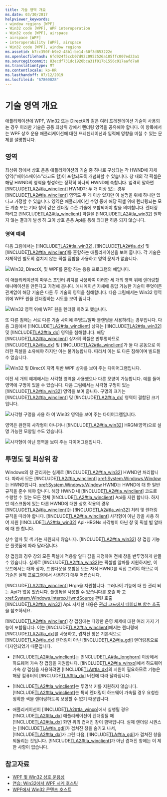 ```yaml
---
title: 기술 영역 개요
ms.date: 03/30/2017
helpviewer_keywords:
- window regions [WPF]
- Win32 code [WPF], WPF interoperation
- Win32 code [WPF], airspace
- airspace [WPF]
- interoperability [WPF], airspace
- Win32 code [WPF], window regions
ms.assetid: b7cc350f-b9e2-48b1-be14-60f3d853222e
ms.openlocfilehash: 6fd924f5ccb07d92c0952526a185ffc007ed23a1
ms.sourcegitcommit: 83ecdf731dc1920bca31f017b1556c917aafd7a0
ms.translationtype: MT
ms.contentlocale: ko-KR
ms.lasthandoff: 07/12/2019
ms.locfileid: "67860028"
---
```

# <a name="technology-regions-overview"></a>기술 영역 개요
애플리케이션에 WPF, Win32 또는 DirectX와 같은 여러 프레젠테이션 기술이 사용되는 경우 이러한 기술은 공통 최상위 창에서 렌더링 영역을 공유해야 합니다. 이 항목에서는 WPF 상호 운용 애플리케이션에 대한 프레젠테이션과 입력에 영향을 미칠 수 있는 문제를 설명합니다.  
  
## <a name="regions"></a>영역  
 최상위 창에서 상호 운용 애플리케이션의 기술 중 하나로 구성되는 각 HWND에 자체 영역("에어스페이스"라고도 함)이 포함되도록 개념화할 수 있습니다. 창 내의 각 픽셀은 해당 HWND의 영역을 형성하는 정확히 하나의 HWND에 속합니다. 엄격히 말하면 [!INCLUDE[TLA2#tla_winclient](../../../../includes/tla2sharptla-winclient-md.md)] HWND가 두 개 이상 있는 경우 [!INCLUDE[TLA2#tla_winclient](../../../../includes/tla2sharptla-winclient-md.md)] 영역도 두 개 이상 있지만 이 설명을 위해 하나만 있다고 가정할 수 있습니다. 영역은 애플리케이션 수명 중에 해당 픽셀 위에 렌더링되는 모든 계층 또는 기타 창이 같은 렌더링 수준 기술에 포함되어야 함을 의미합니다. 렌더링 하려고 [!INCLUDE[TLA2#tla_winclient](../../../../includes/tla2sharptla-winclient-md.md)] 픽셀을 [!INCLUDE[TLA2#tla_win32](../../../../includes/tla2sharptla-win32-md.md)] 원하지 않는 결과가 발생 하 고이 상호 운용 Api를 통해 최대한 허용 되지 않습니다.  
  
### <a name="region-examples"></a>영역 예제  
 다음 그림에서는 [!INCLUDE[TLA2#tla_win32](../../../../includes/tla2sharptla-win32-md.md)], [!INCLUDE[TLA2#tla_dx](../../../../includes/tla2sharptla-dx-md.md)] 및 [!INCLUDE[TLA2#tla_winclient](../../../../includes/tla2sharptla-winclient-md.md)]를 혼합하는 애플리케이션을 보여 줍니다. 각 기술은 자체적인 별도의 겹치지 않는 픽셀 집합을 사용하고 영역 문제가 없습니다.  
  
 ![Win32, DirectX, 및 WPF를 혼합 하는 응용 프로그램의 예입니다.](./media/technology-regions-overview/win32-directx-windows-presentation-foundation-application.png)  
  
 이 애플리케이션이 마우스 포인터 위치를 사용하여 이러한 세 개의 영역 위에 렌더링할 애니메이션을 만든다고 가정해 봅니다. 애니메이션 자체에 응답 가능한 기술이 무엇이든 관계없이 해당 기술은 다른 두 기술의 영역을 침해합니다. 다음 그림에서는 Win32 영역 위에 WPF 원을 렌더링하는 시도를 보여 줍니다.  
  
 ![Win32 영역 위에 WPF 원을 렌더링 하려고 했습니다.](./media/technology-regions-overview/render-windows-presentation-foundation-circle-over-win32-region.png)  
  
 또 다른 침해는 서로 다른 기술 사이에 투명도/알파 블렌딩을 사용하려는 경우입니다.  다음 그림에서 [!INCLUDE[TLA2#tla_winclient](../../../../includes/tla2sharptla-winclient-md.md)] 상자는 [!INCLUDE[TLA2#tla_win32](../../../../includes/tla2sharptla-win32-md.md)] 및 [!INCLUDE[TLA2#tla_dx](../../../../includes/tla2sharptla-dx-md.md)] 영역을 침해합니다. 해당 [!INCLUDE[TLA2#tla_winclient](../../../../includes/tla2sharptla-winclient-md.md)] 상자의 픽셀은 반투명하므로 [!INCLUDE[TLA2#tla_dx](../../../../includes/tla2sharptla-dx-md.md)] 및 [!INCLUDE[TLA2#tla_winclient](../../../../includes/tla2sharptla-winclient-md.md)]가 둘 다 공동으로 이러한 픽셀을 소유해야 하지만 이는 불가능합니다.  따라서 이는 또 다른 침해이며 빌드될 수 없습니다.  
  
 ![Win32 및 DirectX 지역 위반 WPF 상자를 보여 주는 다이어그램입니다.](./media/technology-regions-overview/windows-foundation-presentation-box-violate-win32-directx-region.png)  
  
 이전 세 개의 예제에서는 사각형 영역을 사용했으나 다른 모양이 가능합니다.  예를 들어 영역에 구멍이 있을 수 있습니다. 다음 그림에서는 사각형 구멍이 있는 [!INCLUDE[TLA2#tla_win32](../../../../includes/tla2sharptla-win32-md.md)] 영역을 보여 줍니다. 구멍의 크기는 [!INCLUDE[TLA2#tla_winclient](../../../../includes/tla2sharptla-winclient-md.md)] 및 [!INCLUDE[TLA2#tla_dx](../../../../includes/tla2sharptla-dx-md.md)] 영역이 결합된 크기입니다.  
  
 ![사각형 구멍을 사용 하 여 Win32 영역을 보여 주는 다이어그램입니다.](./media/technology-regions-overview/win32-region-rectangular-hole.png)  
  
 영역은 완전히 사각형이 아니거나 [!INCLUDE[TLA2#tla_win32](../../../../includes/tla2sharptla-win32-md.md)] HRGN(영역)으로 설명 가능한 모양일 수도 있습니다.  
  
 ![사각형이 아닌 영역을 보여 주는 다이어그램입니다.](./media/technology-regions-overview/nonrectangular-win32-region.png)  
  
## <a name="transparency-and-top-level-windows"></a>투명도 및 최상위 창  
 Windows의 창 관리자는 실제로 [!INCLUDE[TLA2#tla_win32](../../../../includes/tla2sharptla-win32-md.md)] HWND만 처리합니다. 따라서 모든 [!INCLUDE[TLA2#tla_winclient](../../../../includes/tla2sharptla-winclient-md.md)] <xref:System.Windows.Window> 는 HWND입니다. <xref:System.Windows.Window> HWND는 HWND에 대 한 일반 규칙을 준수 해야 합니다. 해당 HWND 내 [!INCLUDE[TLA2#tla_winclient](../../../../includes/tla2sharptla-winclient-md.md)] 코드로 수행할 수 있는 모든 전체 [!INCLUDE[TLA2#tla_winclient](../../../../includes/tla2sharptla-winclient-md.md)] Api를 지원 합니다. 하지만 데스크톱에 있는 다른 HWND에 대한 상호 작용의 경우 [!INCLUDE[TLA2#tla_winclient](../../../../includes/tla2sharptla-winclient-md.md)]는 [!INCLUDE[TLA2#tla_win32](../../../../includes/tla2sharptla-win32-md.md)] 처리 및 렌더링 규칙을 따라야 합니다.  [!INCLUDE[TLA2#tla_winclient](../../../../includes/tla2sharptla-winclient-md.md)] 사각형이 아닌 창을 사용 하 여 지원 [!INCLUDE[TLA2#tla_win32](../../../../includes/tla2sharptla-win32-md.md)] Api-HRGNs 사각형이 아닌 창 및 픽셀 별 알파에 대 한 합니다.  
  
 상수 알파 및 색 키는 지원되지 않습니다.  [!INCLUDE[TLA2#tla_win32](../../../../includes/tla2sharptla-win32-md.md)] 창 겹침 기능은 플랫폼에 따라 달라집니다.  
  
 창 겹침의 경우 창의 모든 픽셀에 적용할 알파 값을 지정하여 전체 창을 반투명하게 만들 수 있습니다.  실제로 [!INCLUDE[TLA2#tla_win32](../../../../includes/tla2sharptla-win32-md.md)]는 픽셀별 알파를 지원하지만, 이 모드에서는 대화 상자, 드롭다운을 포함된 모든 자식 HWND를 직접 그려야 하므로 이 기술은 실제 프로그램에서 사용하기 매우 어렵습니다.  
  
 [!INCLUDE[TLA2#tla_winclient](../../../../includes/tla2sharptla-winclient-md.md)] Hrgn을 지원합니다. 그러나이 기능에 대 한 관리 되는 Api가 없음 있습니다. 플랫폼을 사용할 수 있습니다를 호출 하 고 <xref:System.Windows.Interop.HwndSource> 관련 호출 [!INCLUDE[TLA2#tla_win32](../../../../includes/tla2sharptla-win32-md.md)] Api. 자세한 내용은 [관리 코드에서 네이티브 함수 호출](/cpp/dotnet/calling-native-functions-from-managed-code)을 참조하세요.  
  
 [!INCLUDE[TLA2#tla_winclient](../../../../includes/tla2sharptla-winclient-md.md)] 창 겹침에는 다양한 운영 체제에 대한 여러 가지 기능이 포함됩니다. 이는 [!INCLUDE[TLA2#tla_winclient](../../../../includes/tla2sharptla-winclient-md.md)]에서는 렌더링에 [!INCLUDE[TLA2#tla_dx](../../../../includes/tla2sharptla-dx-md.md)]를 사용하고, 겹쳐진 창은 기본적으로 [!INCLUDE[TLA2#tla_dx](../../../../includes/tla2sharptla-dx-md.md)] 렌더링이 아닌 [!INCLUDE[TLA2#tla_gdi](../../../../includes/tla2sharptla-gdi-md.md)] 렌더링용으로 디자인되었기 때문입니다.  
  
- [!INCLUDE[TLA2#tla_winclient](../../../../includes/tla2sharptla-winclient-md.md)]는 [!INCLUDE[TLA#tla_longhorn](../../../../includes/tlasharptla-longhorn-md.md)] 이상에서 하드웨어 가속 창 겹침을 지원합니다. [!INCLUDE[TLA2#tla_winxp](../../../../includes/tla2sharptla-winxp-md.md)]에서 하드웨어 가속 창 겹침을 사용하려면 [!INCLUDE[TLA#tla_dx](../../../../includes/tlasharptla-dx-md.md)]의 지원이 필요하므로 기능은 해당 컴퓨터의 [!INCLUDE[TLA#tla_dx](../../../../includes/tlasharptla-dx-md.md)] 버전에 따라 달라집니다.  
  
- [!INCLUDE[TLA2#tla_winclient](../../../../includes/tla2sharptla-winclient-md.md)]는 투명색 키를 지원하지 않습니다. [!INCLUDE[TLA2#tla_winclient](../../../../includes/tla2sharptla-winclient-md.md)]는 특히 렌더링이 하드웨어 가속될 경우 요청한 정확한 색을 렌더링하도록 보장할 수 없기 때문입니다.  
  
- 애플리케이션이 [!INCLUDE[TLA2#tla_winxp](../../../../includes/tla2sharptla-winxp-md.md)]에서 실행될 경우 [!INCLUDE[TLA2#tla_dx](../../../../includes/tla2sharptla-dx-md.md)] 애플리케이션이 렌더링될 때 [!INCLUDE[TLA2#tla_dx](../../../../includes/tla2sharptla-dx-md.md)] 화면 위의 겹쳐진 창이 깜박입니다.  실제 렌더링 시퀀스는 [!INCLUDE[TLA#tla_gdi](../../../../includes/tlasharptla-gdi-md.md)]가 겹쳐진 창을 숨기고 나서, [!INCLUDE[TLA2#tla_dx](../../../../includes/tla2sharptla-dx-md.md)]가 그린 다음, [!INCLUDE[TLA#tla_gdi](../../../../includes/tlasharptla-gdi-md.md)]가 겹쳐진 창을 되돌리는 것입니다.  [!INCLUDE[TLA2#tla_winclient](../../../../includes/tla2sharptla-winclient-md.md)]가 아닌 겹쳐진 창에는 이 제한 사항이 없습니다.  
  
## <a name="see-also"></a>참고자료

- [WPF 및 Win32 상호 운용성](wpf-and-win32-interoperation.md)
- [연습: Win32에서 WPF 시계 호스팅](walkthrough-hosting-a-wpf-clock-in-win32.md)
- [WPF에서 Win32 콘텐츠 호스트](hosting-win32-content-in-wpf.md)
